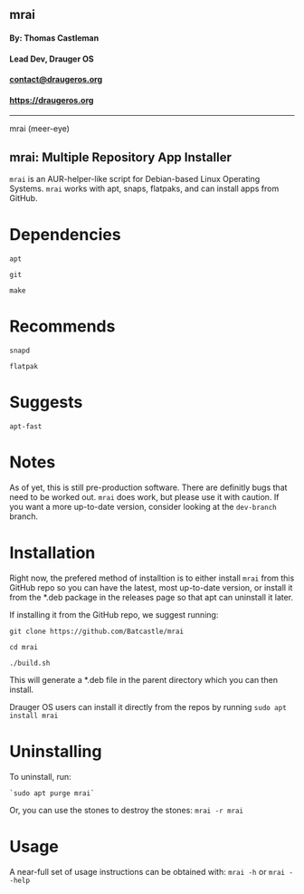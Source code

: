 ## **mrai** ##
#### By: Thomas Castleman 
#### Lead Dev, Drauger OS
#### <contact@draugeros.org>
#### https://draugeros.org
---
mrai (meer-eye) 

mrai: Multiple Repository App Installer
---

`mrai` is an AUR-helper-like script for Debian-based Linux Operating Systems. `mrai` works with apt, snaps, flatpaks, and can install apps from GitHub.

# Dependencies
  `apt`
  
  `git`
  
  `make`
  
# Recommends
  `snapd`
  
  `flatpak`
  
# Suggests
  `apt-fast`
  
  
# Notes
As of yet, this is still pre-production software. There are definitly bugs that need to be worked out. `mrai` does work, but please use it with caution.
If you want a more up-to-date version, consider looking at the `dev-branch` branch. 

# Installation
Right now, the prefered method of installtion is to either install `mrai` from this GitHub repo so you can have the latest, most up-to-date version, or install it from the \*.deb package in the releases page so that apt can uninstall it later. 

If installing it from the GitHub repo, we suggest running:

`git clone https://github.com/Batcastle/mrai`

`cd mrai`

`./build.sh`

This will generate a \*.deb file in the parent directory which you can then install.

Drauger OS users can install it directly from the repos by running `sudo apt install mrai`

# Uninstalling
To uninstall, run:

    `sudo apt purge mrai`

Or, you can use the stones to destroy the stones:
    `mrai -r mrai`

# Usage
A near-full set of usage instructions can be obtained with:
    `mrai -h`
or
    `mrai --help`
